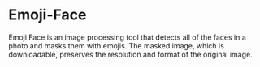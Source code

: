 # Emoji-Face
Emoji Face is an image processing tool that detects all of the faces in a photo and masks them with emojis. The masked image, which is downloadable, preserves the resolution and format of the original image.
